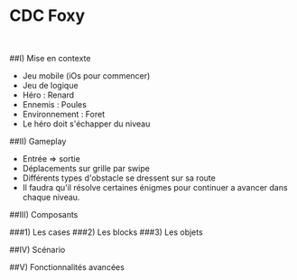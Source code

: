 # CDC Foxy

<br/>

##I) Mise en contexte

* Jeu mobile (iOs pour commencer)
* Jeu de logique
* Héro : Renard
* Ennemis : Poules
* Environnement : Foret
* Le héro doit s'échapper du niveau


##II) Gameplay

* Entrée => sortie
* Déplacements sur grille par swipe
* Différents types d'obstacle se dressent sur sa route
* Il faudra qu'il résolve certaines énigmes pour continuer a avancer dans chaque niveau.



##III) Composants

###1) Les cases
###2) Les blocks
###3) Les objets

##IV) Scénario

##V) Fonctionnalités avancées


